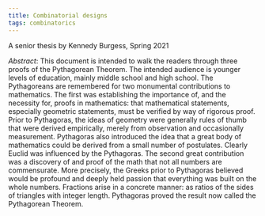 ```yaml
---
title: Combinatorial designs
tags: combinatorics
---
```


A senior thesis by Kennedy Burgess, Spring 2021<!--more-->

*Abstract*: This document is intended to walk the readers through three proofs of the Pythagorean Theorem. The intended audience is younger levels of education, mainly middle school and high school. The Pythagoreans are remembered for two monumental contributions to mathematics. The first was establishing the importance of, and the necessity for, proofs in mathematics: that mathematical statements, especially geometric statements, must be verified by way of rigorous proof. Prior to Pythagoras, the ideas of geometry were generally rules of thumb that were derived empirically, merely from observation and occasionally measurement. Pythagoras also introduced the idea that a great body of mathematics could be derived from a small number of postulates. Clearly Euclid was influenced by the Pythagoras. The second great contribution was a discovery of and proof of the math that not all numbers are commensurate. More precisely, the Greeks prior to Pythagoras believed would be profound and deeply held passion that everything was built on the whole numbers. Fractions arise in a concrete manner: as ratios of the sides of triangles with integer length. Pythagoras proved the result now called the Pythagorean Theorem.